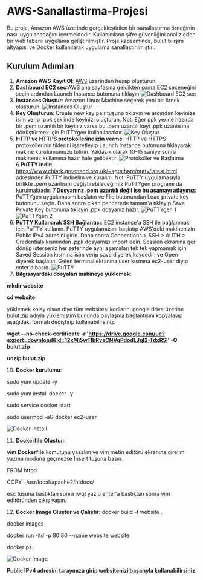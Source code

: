 # AWS-Sanallastirma-Projesi
Bu proje, Amazon AWS üzerinde gerçekleştirilen bir sanallaştırma örneğinin nasıl uygulanacağını içermektedir. Kullanıcıların şifre güvenliğini analiz eden bir web tabanlı uygulama geliştirilmiştir. Proje kapsamında, bulut bilişim altyapısı ve Docker kullanılarak uygulama sanallaştırılmıştır..

## Kurulum Adımları

1. **Amazon AWS Kayıt Ol**: [AWS](https://aws.amazon.com/) üzerinden hesap oluşturun.
2. **Dashboard EC2 seç**:AWS ana sayfasına geldikten sonra EC2 seçeneğini seçin ardından Launch Instance butonuna tıklayın
![Dashboard EC2 seç](https://github.com/AndacAkyuz/AWS-Sanallastirma-Projesi/assets/91327557/936d24ab-20c1-44f1-8979-fbae6ede04c5)
3. **Instances Oluştur**: Amazon Linux Machine seçerek yeni bir örnek oluşturun.
![Instances Oluştur](https://github.com/AndacAkyuz/AWS-Sanallastirma-Projesi/assets/91327557/53821918-b645-485d-a521-42d196232399)
4. **Key Oluşturun**: Create new key pair tuşuna tıklayın ve ardından keyinize isim verip .ppk şeklinde keyinizi oluşturun. Not: Eğer ppk yerine hazırda bir .pem uzantılı bir keyiniz varsa bu .pem uzantılı keyi .ppk uzantısına dönüştürmek için PuTTYgen kullanılacaktır.
![Key Oluştur](https://github.com/AndacAkyuz/AWS-Sanallastirma-Projesi/assets/91327557/731825e1-08e7-4f3f-9ef6-d1dac216adc8)
5. **HTTP ve HTTPS protokollerine izin verme**: HTTP ve HTTPS protokollerinin tiklerini işaretleyip Launch Instance butonuna tıklayarak makine kurulumumuzu bitirin. Yaklaşık olarak 10-15 saniye sonra makineniz kullanıma hazır hale gelicektir.
![Protokoller ve Başlatma](https://github.com/AndacAkyuz/AWS-Sanallastirma-Projesi/assets/91327557/7a1a1902-cff6-4a26-b6bb-7a761cbfdc5e)
6.**PuTTY indir**: https://www.chiark.greenend.org.uk/~sgtatham/putty/latest.html adresinden PuTTY indirelim ve kuralım.
Not: PuTTY uygulamasıyla birlikte .pem uzantısını değiştirebileceğimiz PuTTYgen programı da kurulmaktadır.
7.**Dosyanınz .pem uzantılı değil ise bu aşamayı atlayınız**: PuTTYgen uygulamasını başlatın ve File butonundan Load private key butonunu seçin. Daha sonra çıkan pencerede tamam'a tıklayıp Save Private Key butonuna tıklayın .ppk dosyanız hazır.
![PuTTYgen 1](https://github.com/AndacAkyuz/AWS-Sanallastirma-Projesi/assets/91327557/b1eb3dd8-1dfa-4638-b33f-fb5d1693368f)
![PuTTYgen 2](https://github.com/AndacAkyuz/AWS-Sanallastirma-Projesi/assets/91327557/ce94c95a-6d2c-49a2-ad78-26e6566a4f39)
8. **PuTTY Kullanarak SSH Bağlantısı**: EC2 instance'a SSH ile bağlanmak için PuTTY kullanın. PuTTY uygulamasını başlatıp AWS'deki makinenizin Public IPv4 adresini girin. Daha sonra Connections > SSH > AUTH > Credentials kısmından .ppk dosyamızı import edin. Session ekranına geri dönüp isterseniz her seferinde aynı aşamaları tek tek yapmamak için Saved Session kısmına isim verip save diyerek kaydedin ve Open diyerek başlatın. Gelen terminal ekranına user kısmına ec2-user diyip enter'a basın.
![PuTTY](https://github.com/AndacAkyuz/AWS-Sanallastirma-Projesi/assets/91327557/c06a0762-9694-474a-b7c8-9240ca0a2771)
9. **Bilgisayardaki dosyaları makineye yüklemek**:

**mkdir website**

**cd website**

yüklemek kolay olsun diye tüm websitesi kodlarını google drive üzerine bulut.zip adıyla yüklemiştim bununda paylaşma bağlantısını kopyalayıp aşağıdaki formatı değiştirip kullanabilirsiniz.

**wget --no-check-certificate -r 'https://drive.google.com/uc?export=download&id=12xMi5wTIbRvaCNVgPdodLJgI2-TdxRSI' -O bulut.zip**

**unzip bulut.zip**

10. **Docker kurulumu**:

sudo yum update -y

sudo yum install docker -y

sudo service docker start

sudo usermod -aG docker ec2-user 

![Docker install](https://github.com/AndacAkyuz/AWS-Sanallastirma-Projesi/assets/91327557/46f715c2-d4c3-47c4-a561-5877f5e18795)

11. **Dockerfile Oluştur**:

**vim Dockerfile** komutunu yazalım ve vim metin editörü ekranına girelim yazma moduna geçmezse Insert tuşuna basın.

FROM httpd

COPY . /usr/local/apache2/htdocs/

esc tuşuna bastıktan sonra :wq! yazıp enter'a bastıktan sonra vim editöründen çıkış yapın.

12. **Docker Image Oluştur ve Çalıştır**:
docker build -t website .

docker images

docker run -itd -p 80:80 --name website website

docker ps

![Docker Image](https://github.com/AndacAkyuz/AWS-Sanallastirma-Projesi/assets/91327557/5a18450a-f98b-471c-8447-64ebe95779ea)


**Public IPv4 adresini tarayınıza girip websitenizi başarıyla kullanabilirsiniz**

